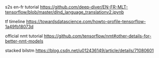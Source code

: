 s2s en-fr tutorial
https://github.com/deep-diver/EN-FR-MLT-tensorflow/blob/master/dlnd_language_translationv2.ipynb

tf timeline
https://towardsdatascience.com/howto-profile-tensorflow-1a49fb18073d

official nmt tutorial
https://github.com/tensorflow/nmt#other-details-for-better-nmt-models

stacked bilstm
https://blog.csdn.net/u012436149/article/details/71080601
